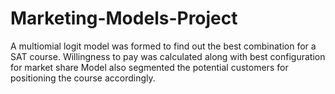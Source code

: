 # Marketing-Models-Project
A multiomial logit model was formed to find out the best combination for a SAT course.
Willingness to pay was calculated along with best configuration for market share
Model also segmented the potential customers for positioning the course accordingly.
